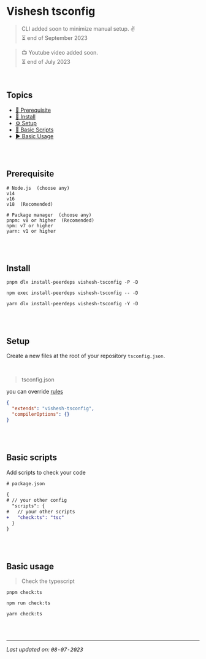# Vishesh tsconfig

> CLI added soon to minimize manual setup. ✌️ <br>
> ⏳ end of September 2023

> 📺 Youtube video added soon. <br>
> ⏳ end of July 2023

<br>

## Topics

- [🤞 Prerequisite][pre]
- [📲 Install][install]
- [⚙️ Setup][setup]
- [🦾 Basic Scripts][scripts]
- [▶️ Basic Usage][usage]

<br><br>

## Prerequisite

```shell
# Node.js  (choose any)
v14
v16
v18  (Recomended)

# Package manager  (choose any)
pnpm: v8 or higher  (Recomended)
npm: v7 or higher
yarn: v1 or higher
```

<br><br>

## Install

```shell
pnpm dlx install-peerdeps vishesh-tsconfig -P -D
```

```shell
npm exec install-peerdeps vishesh-tsconfig -- -D
```

```shell
yarn dlx install-peerdeps vishesh-tsconfig -Y -D
```

<br><br>

## Setup

Create a new files at the root of your repository `tsconfig.json`.

<br>

> tsconfig.json

you can override [rules][tsconfig-opts]

```json
{
  "extends": "vishesh-tsconfig",
  "compilerOptions": {}
}
```

<br><br>

## Basic scripts

Add scripts to check your code

```diff
# package.json

{
# // your other config
  "scripts": {
#   // your other scripts
+   "check:ts": "tsc"
  }
}
```

<br><br>

## Basic usage

> Check the typescript

```shell
pnpm check:ts
```

```shell
npm run check:ts
```

```shell
yarn check:ts
```

<br><br>

---

_Last updated on: <kbd>08-07-2023</kbd>_

[pre]: #prerequisite "Prerequisite"
[tsconfig-opts]: https://www.typescriptlang.org/tsconfig "Typescript compiler options documentation"
[install]: #install "Install"
[setup]: #setup "Setup"
[scripts]: #basic-scripts "Basic Scripts"
[usage]: #basic-usage "Basic Usage"
